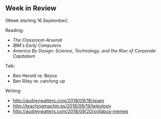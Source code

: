 ## Week in Review

(Week starting 16 September)

Reading:
* _The Classroom Arsenal_
* _IBM's Early Computers_
* _America By Design: Science, Technology, and the Rise of Corporate Capitalism_

Talk:
* Ben Herold re: Bezos
* Ben Riley re: catching up

Writing:
* http://audreywatters.com/2018/09/18/spam
* http://teachingmachin.es/2018/09/19/teleology
* http://audreywatters.com/2018/09/20/syllabus-memes
